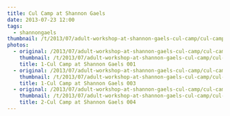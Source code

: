 ```yaml
---
title: Cul Camp at Shannon Gaels
date: 2013-07-23 12:00
tags:
  - shannongaels
thumbnail: /t/2013/07/adult-workshop-at-shannon-gaels-cul-camp/cul-camp-at-shannon-gaels/1-cul-camp-at-shannon-gaels-001.jpg
photos:
  - original: /2013/07/adult-workshop-at-shannon-gaels-cul-camp/cul-camp-at-shannon-gaels/1-cul-camp-at-shannon-gaels-001.jpg
    thumbnail: /t/2013/07/adult-workshop-at-shannon-gaels-cul-camp/cul-camp-at-shannon-gaels/1-cul-camp-at-shannon-gaels-001.jpg
    title: 1-Cul Camp at Shannon Gaels 001
  - original: /2013/07/adult-workshop-at-shannon-gaels-cul-camp/cul-camp-at-shannon-gaels/1-cul-camp-at-shannon-gaels-003.jpg
    thumbnail: /t/2013/07/adult-workshop-at-shannon-gaels-cul-camp/cul-camp-at-shannon-gaels/1-cul-camp-at-shannon-gaels-003.jpg
    title: 1-Cul Camp at Shannon Gaels 003
  - original: /2013/07/adult-workshop-at-shannon-gaels-cul-camp/cul-camp-at-shannon-gaels/2-cul-camp-at-shannon-gaels-004.jpg
    thumbnail: /t/2013/07/adult-workshop-at-shannon-gaels-cul-camp/cul-camp-at-shannon-gaels/2-cul-camp-at-shannon-gaels-004.jpg
    title: 2-Cul Camp at Shannon Gaels 004
---
```

